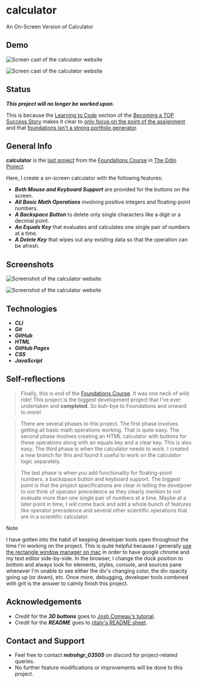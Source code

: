 # calculator
An On-Screen Version of Calculator

## Demo

![Screen cast of the calculator website](./img/demo/demo-part1.gif)

![Screen cast of the calculator website](./img/demo/demo-part2.gif)

## Status

***This project will no longer be worked upon.***

This is because the [Learning to Code](https://dev.to/theodinproject/learning-code-f56) section of the [Becoming a TOP Success Story](https://dev.to/i3uckwheat/series/16683) makes it clear to [only focus on the point of the assignment](https://dev.to/theodinproject/learning-code-f56) and that [foundations isn't a strong portfolio generator](https://dev.to/theodinproject/learning-code-f56).

## General Info

**calculator** is the [last project](https://www.theodinproject.com/lessons/foundations-calculator) from the [Foundations Course](https://www.theodinproject.com/paths/foundations/courses/foundations) in [The Odin Project](https://www.theodinproject.com/about).

Here, I create a on-screen calculator with the following features:
+ ***Both Mouse and Keyboard Support*** are provided for the buttons on the screen.
+ ***All Basic Math Operations*** involving positive integers and floating-point numbers.
+ ***A Backspace Button*** to delete only single characters like a digit or a decmial point.
+ ***An Equals Key*** that evaluates and calculates one single pair of numbers at a time.
+ ***A Delete Key*** that wipes out any existing data so that the operation can be afresh.

## Screenshots

![Screenshot of the calculator website](./img/screenshots/index-screenshot-part1.png)

![Screenshot of the calculator website](./img/screenshots/index-screenshot-part2.png)

## Technologies

+ ***CLI***
+ ***Git***
+ ***GitHub***
+ ***HTML***
+ ***GitHub Pages***
+ ***CSS***
+ ***JavaScript***

## Self-reflections

> Finally, this is end of the [Foundations Course](https://www.theodinproject.com/paths/foundations/courses/foundations). It was one heck of wild ride! This project is the biggest development project that I've ever undertaken and **completed**. So buh-bye to Foundations and onward to more!

> There are several phases to this project. The first phase involves getting all basic math operations working. That is quite easy. The second phase involves creating an HTML calculator with buttons for these operations along with an equals key and a clear key. This is also easy. The third phase is when the calculator needs to work. I created a new branch for this and found it useful to work on the calculator logic separately.

> The last phase is when you add functionality for floating-point numbers, a backspace button and keyboard support. The biggest point is that the project specifications are clear in telling the develpoer to not think of operator precedence as they clearly mention to not evaluate more than one single pair of numbers at a time. Maybe at a later point in time, I will come back and add a whole bunch of features like operator precedence and several other scientific operations that are in a scientific calculator.

> [!NOTE]
> I have gotten into the habit of keeping developer tools open throughout the time I'm working on the project. This is quite helpful because I generally [use the rectangle window manager on mac](https://rectangleapp.com/) in order to have google chrome and my text editor side-by-side. In the browser, I change the dock position to bottom and always look for elements, styles, console, and sources pane whenever I'm unable to see either the div's changing color, the div opacity going up (or down), etc. Once more, debugging, developer tools combined with grit is the answer to calmly finish this project.

## Acknowledgements

+ *Credit* for the ***3D buttons*** goes to [Josh Comeau's tutorial](https://www.joshwcomeau.com/animation/3d-button/).
+ *Credit* for the ***README*** goes to [ritaly's README sheet](https://github.com/ritaly/README-cheatsheet).

## Contact and Support

+ Feel free to contact ***mitrohgr_03505*** on discord for project-related queries.
+ No further feature modifications or improvements will be done to this project.
